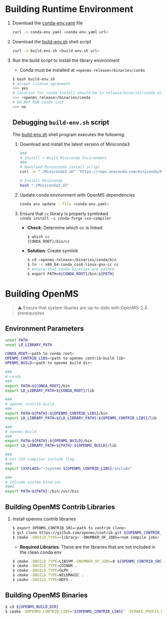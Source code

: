 # Building Runtime Environment
1. Download the [conda-env.yaml](./conda-env.yaml) file
    ```bash
    curl -o conda-env.yaml <conda-env.yaml url>
    ```

2. Download the [build-env.sh](./build-env.sh) shell script
    ```bash
    curl -o build.env.sh <build-env.sh url>
    ```

3. Run the build script to install the library environment
    - Conda must be installed at `<openms-release>/binaries/conda`
    ```bash
    $ bash build-env.sh     
    # accept license agreement
    >>> yes
    # location for conda install should be in release/binaries/conda dir
    >>> <openms_release>/binaries/conda
    # DO NOT RUN conda init
    >>> no
    ```

    ## Debugging `build-env.sh` script
    The [build-env.sh]() shell program executes the following:
    1. Download and install the latest version of Miniconda3
        ```bash
        ###
        # Install + Build Miniconda Environment
        ###
        # Download Mininconda install script
        curl -o "./Miniconda3.sh" "https://repo.anaconda.com/miniconda/Miniconda3-latest-Linux-x86_64.sh"

        # Install Miniconda
        bash "./Miniconda3.sh"
        ```

    2. Update conda environment with OpenMS dependencies
        ```bash
        conda env update --file <conda-env.yaml>
        ```

    3. Ensure that `cc` library is properly symlinked <br>
        `conda install -c conda-forge cxx-compiler`
        - **Check**: Determine which cc is linked
          ```bash
          $ which cc
          {CONDA_ROOT}/bin/cc
          ```
        - **Solution**: Create symlink
          ```bash
          $ cd <openms-release>/binaries/conda/bin
          $ ln -s x86_64-conda_cos6-linux-gnu-cc cc
          # ensure that conda binaries are pathed
          $ export PATH=${CONDA_ROOT}/bin:${PATH}
          ```          

# Building OpenMS
> :warning: Ensure that system libaries are up-to-date with OpenMS-2.4 prerequisites
## Environment Parameters
```bash
unset PATH
unset LD_LIBRARY_PATH

CONDA_ROOT=<path to conda root>
OPENMS_CONTRIB_LIBS=<path to openms contrib-build lib>
OPENMS_BUILD=<path to openms build dir>

###
# conda
###
export PATH=${CONDA_ROOT}/bin
export LD_LIBRARY_PATH=${CONDA_ROOT}/lib

###
# openms contrib-build
###
export PATH=${PATH}:${OPENMS_CONTRIB_LIBS}/bin
export LD_LIBRARY_PATH=${LD_LIBRARY_PATH}:${OPENMS_CONTRIB_LIBS}/lib

###
# openms-build
###
export PATH=${PATH}:${OPENMS_BUILD}/bin
export LD_LIBRARY_PATH=${PATH}:${OPENMS_BUILD}/lib

###
# set CXX compiler include flag
###
export CXXFLAGS="-isystem ${OPENMS_CONTRIB_LIBS}/include"

###
# inlcude system binaries
###å
export PATH=${PATH}:/bin:/usr/bin
```

## Building OpenMS Contrib Libraries
1. Install openms contrib libraries
    ```bash
    $ export OPENMS_CONTRIB_SRC=<path to contrib clone>
    $ git clone https://github.com/openms/contrib.git ${OPENMS_CONTRIB_SRC}
    $ cmake -DBUILD_TYPE=<library> -DNUMBER_OF_JOBS=<num compile jobs> ${OPENMS_CONTRIB_SRC}
    ```
    - **Required Libraries**: These are the libraries that are not included in the clean conda env
    ```bash
    $ cmake -DBUILD_TYPE=LIBSVM -DNUMBER_OF_JOBS=8 ${OPENMS_CONTRIB_SRC}
    $ cmake -DBUILD_TYPE=COINOR .
    $ cmake -DBUILD_TYPE=GLPK .
    $ cmake -DBUILD_TYPE=WILDMAGIC .
    $ cmake -DBUILD_TYPE=HDF5 .
    ```

## Building OpenMS Binaries
```bash
$ cd ${OPENMS_BUILD_DIR}
$ cmake -DOPENMS_CONTRIB_LIBS="${OPENMS_CONTRIB_LIBS}" -DCMAKE_PREFIX_PATH="${CONDA_ROOT}" "${OPENMS_ROOT}"
```